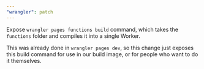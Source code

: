 ```yaml
---
"wrangler": patch
---
```


Expose `wrangler pages functions build` command, which takes the `functions` folder and compiles it into a single Worker.

This was already done in `wrangler pages dev`, so this change just exposes this build command for use in our build image, or for people who want to do it themselves.
